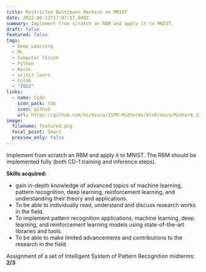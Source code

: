 ```yaml
---
title: Restricted Boltzmann Machine on MNIST
date: 2022-06-12T17:07:57.848Z
summary: Implement from scratch an RBM and apply it to MNIST.
draft: false
featured: false
tags:
  - Deep Learning
  - ML
  - Computer Vision
  - Python
  - Keras
  - scikit-learn
  - Colab
  - "2022"
links:
  - name: Code
    icon_pack: fab
    icon: github
    url: https://github.com/michisco/ISPR-Midterms/blob/main/Midterm_2/Assignment3.ipynb
image:
  filename: featured.png
  focal_point: Smart
  preview_only: false
---
```

Implement from scratch an RBM and apply it to MNIST. The RBM should be implemented fully (both CD-1 training and inference steps).

**Skills acquired:** 

* gain in-depth knowledge of advanced topics of machine learning, pattern recognition, deep learning, reinforcement learning, and understanding their theory and applications.
* To be able to individually read, understand and discuss research works in the field.
* To implement pattern recognition applications, machine learning, deep learning, and reinforcement learning models using state-of-the-art libraries and tools.
* To be able to make limited advancements and contributions to the research in the field.

Assignment of a set of Intelligent System of Pattern Recognition midterms: **2/3**